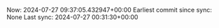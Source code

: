 Now: 2024-07-27 09:37:05.432947+00:00 Earliest commit since sync: None Last sync: 2024-07-27 00:31:30+00:00
